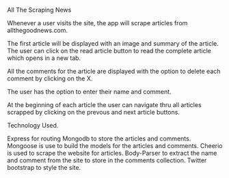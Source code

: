 All The Scraping News

Whenever a user visits the site, the app will scrape articles from allthegoodnews.com. 

The first article will be displayed with an image and summary of the article. The user can click on the read article button to read the complete article which opens in a new tab.

All the comments for the article are displayed with the option to delete each comment by clicking on the X.

The user has the option to enter their name and comment.

At the beginning of each article the user can navigate thru all articles scrapped by clicking on the prevous and next article buttons.


Technology Used.

Express for routing
Mongodb to store the articles and comments.
Mongoose is use to build the models for the articles and comments.
Cheerio is used to scrape the website for articles.
Body-Parser to extract the name and comment from the site to store in the comments collection.
Twitter bootstrap to style the site.